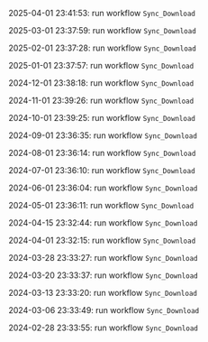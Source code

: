 2025-04-01 23:41:53: run workflow `Sync_Download` 

2025-03-01 23:37:59: run workflow `Sync_Download` 

2025-02-01 23:37:28: run workflow `Sync_Download` 

2025-01-01 23:37:57: run workflow `Sync_Download` 

2024-12-01 23:38:18: run workflow `Sync_Download` 

2024-11-01 23:39:26: run workflow `Sync_Download` 

2024-10-01 23:39:25: run workflow `Sync_Download` 

2024-09-01 23:36:35: run workflow `Sync_Download` 

2024-08-01 23:36:14: run workflow `Sync_Download` 

2024-07-01 23:36:10: run workflow `Sync_Download` 

2024-06-01 23:36:04: run workflow `Sync_Download` 

2024-05-01 23:36:11: run workflow `Sync_Download` 

2024-04-15 23:32:44: run workflow `Sync_Download` 

2024-04-01 23:32:15: run workflow `Sync_Download` 

2024-03-28 23:33:27: run workflow `Sync_Download` 

2024-03-20 23:33:37: run workflow `Sync_Download` 

2024-03-13 23:33:20: run workflow `Sync_Download` 

2024-03-06 23:33:49: run workflow `Sync_Download` 

2024-02-28 23:33:55: run workflow `Sync_Download` 


